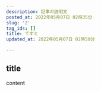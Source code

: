 ```yaml
---
description: 記事の説明文
posted_at: 2022年05月07日 02時35分
slug: '2'
tag_ids: []
title: てすと
updated_at: 2022年05月07日 02時59分

---
```

## title
content

<p slug=3 basePath="GitHubIssuesCMS_sideF"></p>
